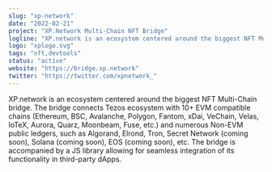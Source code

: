 ```yaml
---
slug: "xp-network"
date: "2022-02-21"
project: "XP.Network Multi-Chain NFT Bridge"
logline: "XP.network is an ecosystem centered around the biggest NFT Multi-Chain bridge. The bridge connects Tezos ecosystem with 10+ EVM compatible chains (Ethereum, BSC, Avalanche, Polygon, Fantom, xDai, VeChain, Velas, IoTeX, Aurora, Quarz, Moonbeam, Fuse, etc.) and numerous Non-EVM public ledgers, such as Algorand, Elrond, Tron, Secret Network (coming soon), Solana (coming soon), EOS (coming soon), etc. The bridge is accompanied by a JS library allowing for seamless integration of its functionality in third-party dApps."
logo: "xplogo.svg"
tags: "nft,devtools"
status: "active"
website: "https://bridge.xp.network"
twitter: "https://twitter.com/xpnetwork_"
---
```


XP.network is an ecosystem centered around the biggest NFT Multi-Chain bridge. The bridge connects Tezos ecosystem with 10+ EVM compatible chains (Ethereum, BSC, Avalanche, Polygon, Fantom, xDai, VeChain, Velas, IoTeX, Aurora, Quarz, Moonbeam, Fuse, etc.) and numerous Non-EVM public ledgers, such as Algorand, Elrond, Tron, Secret Network (coming soon), Solana (coming soon), EOS (coming soon), etc. The bridge is accompanied by a JS library allowing for seamless integration of its functionality in third-party dApps.
